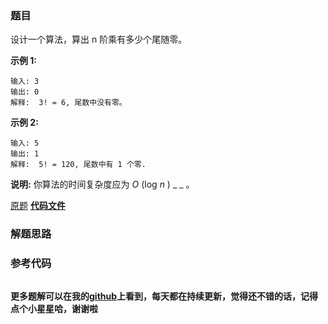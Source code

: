 ### 题目
设计一个算法，算出 n 阶乘有多少个尾随零。

**示例 1:**

    
    
    输入: 3
    输出: 0
    解释:  3! = 6, 尾数中没有零。

**示例  2:**

    
    
    输入: 5
    输出: 1
    解释:  5! = 120, 尾数中有 1 个零.

**说明:** 你算法的时间复杂度应为  _O_ (log  _n_ ) _ _ 。

[原题](https://leetcode-cn.com/problems/factorial-zeros-lcci/)    **[代码文件]()**


### 解题思路




### 参考代码

```go


```




**更多题解可以在我的[github](https://github.com/LZH139/leetcode_Go)上看到，每天都在持续更新，觉得还不错的话，记得点个小星星哈，谢谢啦**
